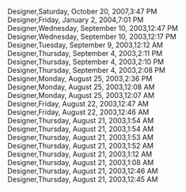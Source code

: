 ﻿Designer,Saturday, October 20, 2007,3:47 PM  Designer,Friday, January 2, 2004,7:01 PM  Designer,Wednesday, September 10, 2003,12:47 PM  Designer,Wednesday, September 10, 2003,12:17 PM  Designer,Tuesday, September 9, 2003,12:12 AM  Designer,Thursday, September 4, 2003,2:11 PM  Designer,Thursday, September 4, 2003,2:10 PM  Designer,Thursday, September 4, 2003,2:08 PM  Designer,Monday, August 25, 2003,2:36 PM  Designer,Monday, August 25, 2003,12:08 AM  Designer,Monday, August 25, 2003,12:07 AM  Designer,Friday, August 22, 2003,12:47 AM  Designer,Friday, August 22, 2003,12:46 AM  Designer,Thursday, August 21, 2003,1:54 AM  Designer,Thursday, August 21, 2003,1:54 AM  Designer,Thursday, August 21, 2003,1:53 AM  Designer,Thursday, August 21, 2003,1:52 AM  Designer,Thursday, August 21, 2003,1:12 AM  Designer,Thursday, August 21, 2003,1:08 AM  Designer,Thursday, August 21, 2003,12:46 AM  Designer,Thursday, August 21, 2003,12:45 AM